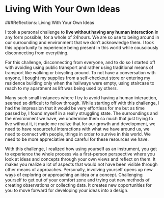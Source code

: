 # Living With Your Own Ideas

###Reflections: Living With Your Own Ideas

I took a personal challenge to **live without having any human interaction** in any form possible, for a whole of 24hours. We are so use to being around in our surrounding and environment that we don’t acknowledge them. I took this opportunity to experience being present in this world while cousciously disconnecting from everything.

For this challenge, disconnecting from everyone, and to do so I started off with avoiding using public transport and rather using traditional means of transport like walking or bicycling around. To not have a conversation with anyone, I bought my supplies from a self-checkout store or entering my residence building only when the hallways were empty, using staircase to reach to my apartment as lift was being used by others.

Many such small instances where I try to avoid having a human interaction, seemed so difficult to follow through. While starting off with this challenge, I had the impression that it would be very effortless for me but as time passed by, I found myself in a really struggling state. The surroundings and the environment we have, we undermine them so much that just trying to live without it, it made me realize that for our growth and development, we need to have resourceful interactions with what we have around us, we need to connect with people, things in order to survive in this world. We need to be more appreciative and careful for these resources we have.

With this challenge, I realized how using yourself as an instrument, you get to experience the whole process via a first-person perspective where you look at ideas and concepts through your own views and reflect on them. It makes you realize a lot of aspects that would not have been visible through other means of approaches. Personally, involving yourself opens up new ways of exploring or approaching an idea or a concept. Challenging yourself to get out of your comfort zone and trying out new methods of creating observations or collecting data. It creates new opportunities for you to move forward for developing your ideas into a design.
